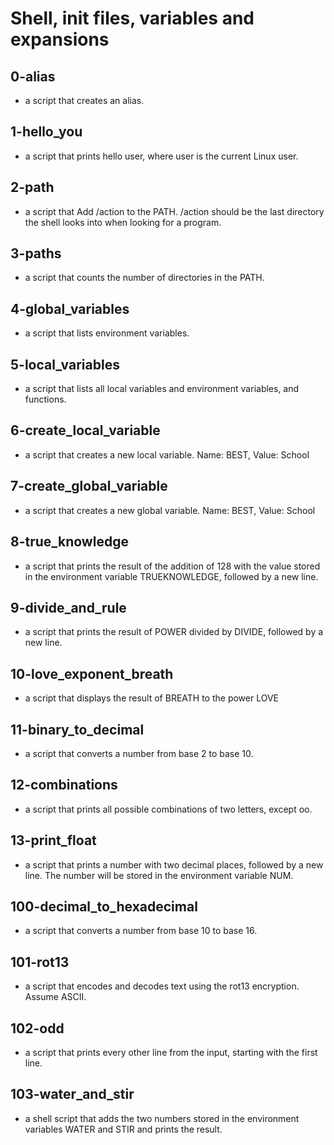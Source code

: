 # Shell, init files, variables and expansions
## 0-alias
- a script that creates an alias.
## 1-hello_you
-  a script that prints hello user, where user is the current Linux user.
## 2-path
- a script that Add /action to the PATH. /action should be the last directory the shell looks into when looking for a program.
## 3-paths
- a script that counts the number of directories in the PATH.
## 4-global_variables
- a script that lists environment variables.
## 5-local_variables
- a script that lists all local variables and environment variables, and functions.
## 6-create_local_variable
- a script that creates a new local variable. Name: BEST, Value: School
## 7-create_global_variable
- a script that creates a new global variable. Name: BEST, Value: School
## 8-true_knowledge
-  a script that prints the result of the addition of 128 with the value stored in the environment variable TRUEKNOWLEDGE, followed by a new line.
## 9-divide_and_rule
- a script that prints the result of POWER divided by DIVIDE, followed by a new line.
## 10-love_exponent_breath
-  a script that displays the result of BREATH to the power LOVE
## 11-binary_to_decimal
- a script that converts a number from base 2 to base 10.
## 12-combinations
-  a script that prints all possible combinations of two letters, except oo.
## 13-print_float
-  a script that prints a number with two decimal places, followed by a new line. The number will be stored in the environment variable NUM.
## 100-decimal_to_hexadecimal
- a script that converts a number from base 10 to base 16.
## 101-rot13
- a script that encodes and decodes text using the rot13 encryption. Assume ASCII.
## 102-odd
- a script that prints every other line from the input, starting with the first line.
## 103-water_and_stir
- a shell script that adds the two numbers stored in the environment variables WATER and STIR and prints the result.

